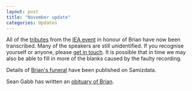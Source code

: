 ```yaml
---
layout: post
title: "November update"
categories: Updates
---
```

All of the [tributes](/aboutbrian/iea_tributes.html) from the [IEA event](/aboutbrian) in honour of Brian have now been transcribed. Many of the speakers are still unidentified.
If you recognise yourself or anyone, please [get in touch](mailto:brianmicklethwaitarchive@gmail.com). It is possible that in time we may also be able to fill in more of the
blanks caused by the faulty recording.

Details of [Brian's funeral](https://www.samizdata.net/2021/11/funeral-of-brian-micklethwait-october-15th-2021/) have been published on Samizdata.

Sean Gabb has written an [obituary of Brian](https://thecritic.co.uk/remembering-brian-micklethwait/).
